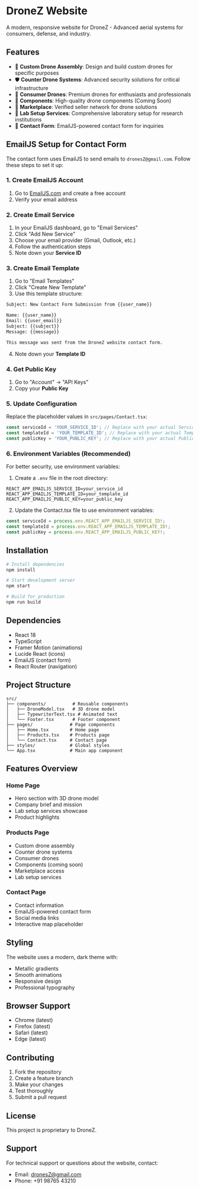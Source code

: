 # DroneZ Website

A modern, responsive website for DroneZ - Advanced aerial systems for consumers, defense, and industry.

## Features

- 🚁 **Custom Drone Assembly**: Design and build custom drones for specific purposes
- 🛡️ **Counter Drone Systems**: Advanced security solutions for critical infrastructure
- 🛒 **Consumer Drones**: Premium drones for enthusiasts and professionals
- 🔧 **Components**: High-quality drone components (Coming Soon)
- 🏪 **Marketplace**: Verified seller network for drone solutions
- 🧪 **Lab Setup Services**: Comprehensive laboratory setup for research institutions
- 📧 **Contact Form**: EmailJS-powered contact form for inquiries

## EmailJS Setup for Contact Form

The contact form uses EmailJS to send emails to `dronesZ@gmail.com`. Follow these steps to set it up:

### 1. Create EmailJS Account
1. Go to [EmailJS.com](https://www.emailjs.com) and create a free account
2. Verify your email address

### 2. Create Email Service
1. In your EmailJS dashboard, go to "Email Services"
2. Click "Add New Service"
3. Choose your email provider (Gmail, Outlook, etc.)
4. Follow the authentication steps
5. Note down your **Service ID**

### 3. Create Email Template
1. Go to "Email Templates"
2. Click "Create New Template"
3. Use this template structure:

```html
Subject: New Contact Form Submission from {{user_name}}

Name: {{user_name}}
Email: {{user_email}}
Subject: {{subject}}
Message: {{message}}

This message was sent from the DroneZ website contact form.
```

4. Note down your **Template ID**

### 4. Get Public Key
1. Go to "Account" → "API Keys"
2. Copy your **Public Key**

### 5. Update Configuration
Replace the placeholder values in `src/pages/Contact.tsx`:

```javascript
const serviceId = 'YOUR_SERVICE_ID'; // Replace with your actual Service ID
const templateId = 'YOUR_TEMPLATE_ID'; // Replace with your actual Template ID
const publicKey = 'YOUR_PUBLIC_KEY'; // Replace with your actual Public Key
```

### 6. Environment Variables (Recommended)
For better security, use environment variables:

1. Create a `.env` file in the root directory:
```env
REACT_APP_EMAILJS_SERVICE_ID=your_service_id
REACT_APP_EMAILJS_TEMPLATE_ID=your_template_id
REACT_APP_EMAILJS_PUBLIC_KEY=your_public_key
```

2. Update the Contact.tsx file to use environment variables:
```javascript
const serviceId = process.env.REACT_APP_EMAILJS_SERVICE_ID!;
const templateId = process.env.REACT_APP_EMAILJS_TEMPLATE_ID!;
const publicKey = process.env.REACT_APP_EMAILJS_PUBLIC_KEY!;
```

## Installation

```bash
# Install dependencies
npm install

# Start development server
npm start

# Build for production
npm run build
```

## Dependencies

- React 18
- TypeScript
- Framer Motion (animations)
- Lucide React (icons)
- EmailJS (contact form)
- React Router (navigation)

## Project Structure

```
src/
├── components/          # Reusable components
│   ├── DroneModel.tsx   # 3D drone model
│   ├── TypewriterText.tsx # Animated text
│   └── Footer.tsx       # Footer component
├── pages/              # Page components
│   ├── Home.tsx        # Home page
│   ├── Products.tsx    # Products page
│   └── Contact.tsx     # Contact page
├── styles/             # Global styles
└── App.tsx             # Main app component
```

## Features Overview

### Home Page
- Hero section with 3D drone model
- Company brief and mission
- Lab setup services showcase
- Product highlights

### Products Page
- Custom drone assembly
- Counter drone systems
- Consumer drones
- Components (coming soon)
- Marketplace access
- Lab setup services

### Contact Page
- Contact information
- EmailJS-powered contact form
- Social media links
- Interactive map placeholder

## Styling

The website uses a modern, dark theme with:
- Metallic gradients
- Smooth animations
- Responsive design
- Professional typography

## Browser Support

- Chrome (latest)
- Firefox (latest)
- Safari (latest)
- Edge (latest)

## Contributing

1. Fork the repository
2. Create a feature branch
3. Make your changes
4. Test thoroughly
5. Submit a pull request

## License

This project is proprietary to DroneZ.

## Support

For technical support or questions about the website, contact:
- Email: dronesZ@gmail.com
- Phone: +91 98765 43210
